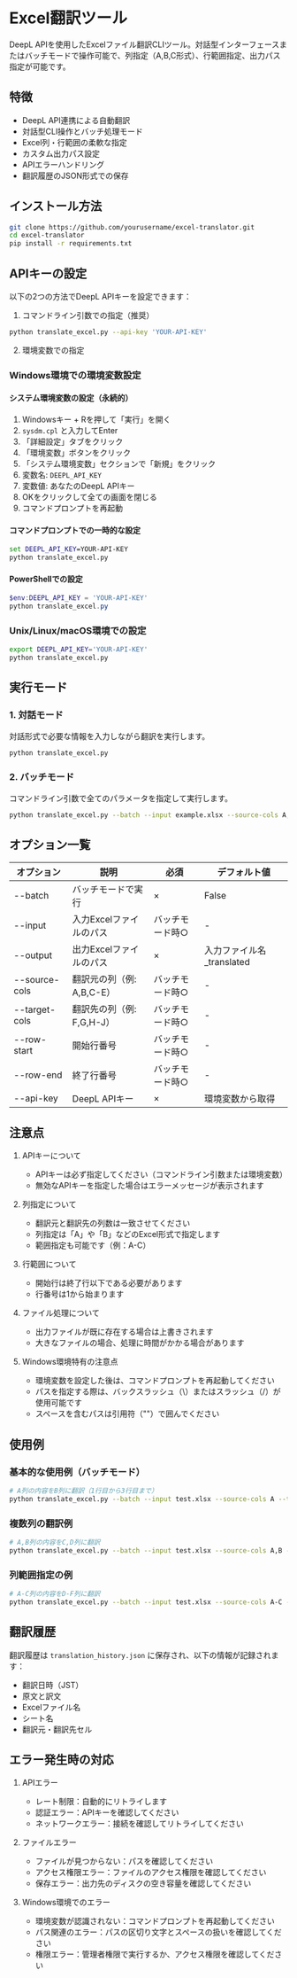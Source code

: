 # Excel翻訳ツール

DeepL APIを使用したExcelファイル翻訳CLIツール。対話型インターフェースまたはバッチモードで操作可能で、列指定（A,B,C形式）、行範囲指定、出力パス指定が可能です。

## 特徴
- DeepL API連携による自動翻訳
- 対話型CLI操作とバッチ処理モード
- Excel列・行範囲の柔軟な指定
- カスタム出力パス設定
- APIエラーハンドリング
- 翻訳履歴のJSON形式での保存

## インストール方法

```bash
git clone https://github.com/yourusername/excel-translator.git
cd excel-translator
pip install -r requirements.txt
```

## APIキーの設定

以下の2つの方法でDeepL APIキーを設定できます：

1. コマンドライン引数での指定（推奨）
```bash
python translate_excel.py --api-key 'YOUR-API-KEY'
```

2. 環境変数での指定

### Windows環境での環境変数設定

#### システム環境変数の設定（永続的）
1. Windowsキー + Rを押して「実行」を開く
2. `sysdm.cpl` と入力してEnter
3. 「詳細設定」タブをクリック
4. 「環境変数」ボタンをクリック
5. 「システム環境変数」セクションで「新規」をクリック
6. 変数名: `DEEPL_API_KEY`
7. 変数値: あなたのDeepL APIキー
8. OKをクリックして全ての画面を閉じる
9. コマンドプロンプトを再起動

#### コマンドプロンプトでの一時的な設定
```cmd
set DEEPL_API_KEY=YOUR-API-KEY
python translate_excel.py
```

#### PowerShellでの設定
```powershell
$env:DEEPL_API_KEY = 'YOUR-API-KEY'
python translate_excel.py
```

### Unix/Linux/macOS環境での設定
```bash
export DEEPL_API_KEY='YOUR-API-KEY'
python translate_excel.py
```

## 実行モード

### 1. 対話モード
対話形式で必要な情報を入力しながら翻訳を実行します。
```bash
python translate_excel.py
```

### 2. バッチモード
コマンドライン引数で全てのパラメータを指定して実行します。
```bash
python translate_excel.py --batch --input example.xlsx --source-cols A,B --target-cols C,D --row-start 1 --row-end 10
```

## オプション一覧

| オプション | 説明 | 必須 | デフォルト値 |
|------------|------|------|--------------|
| --batch | バッチモードで実行 | × | False |
| --input | 入力Excelファイルのパス | バッチモード時○ | - |
| --output | 出力Excelファイルのパス | × | 入力ファイル名_translated |
| --source-cols | 翻訳元の列（例: A,B,C-E） | バッチモード時○ | - |
| --target-cols | 翻訳先の列（例: F,G,H-J） | バッチモード時○ | - |
| --row-start | 開始行番号 | バッチモード時○ | - |
| --row-end | 終了行番号 | バッチモード時○ | - |
| --api-key | DeepL APIキー | × | 環境変数から取得 |

## 注意点

1. APIキーについて
   - APIキーは必ず指定してください（コマンドライン引数または環境変数）
   - 無効なAPIキーを指定した場合はエラーメッセージが表示されます

2. 列指定について
   - 翻訳元と翻訳先の列数は一致させてください
   - 列指定は「A」や「B」などのExcel形式で指定します
   - 範囲指定も可能です（例：A-C）

3. 行範囲について
   - 開始行は終了行以下である必要があります
   - 行番号は1から始まります

4. ファイル処理について
   - 出力ファイルが既に存在する場合は上書きされます
   - 大きなファイルの場合、処理に時間がかかる場合があります

5. Windows環境特有の注意点
   - 環境変数を設定した後は、コマンドプロンプトを再起動してください
   - パスを指定する際は、バックスラッシュ（\）またはスラッシュ（/）が使用可能です
   - スペースを含むパスは引用符（""）で囲んでください

## 使用例

### 基本的な使用例（バッチモード）
```bash
# A列の内容をB列に翻訳（1行目から3行目まで）
python translate_excel.py --batch --input test.xlsx --source-cols A --target-cols B --row-start 1 --row-end 3 --api-key 'YOUR-API-KEY'
```

### 複数列の翻訳例
```bash
# A,B列の内容をC,D列に翻訳
python translate_excel.py --batch --input test.xlsx --source-cols A,B --target-cols C,D --row-start 1 --row-end 10 --api-key 'YOUR-API-KEY'
```

### 列範囲指定の例
```bash
# A-C列の内容をD-F列に翻訳
python translate_excel.py --batch --input test.xlsx --source-cols A-C --target-cols D-F --row-start 1 --row-end 5 --api-key 'YOUR-API-KEY'
```

## 翻訳履歴

翻訳履歴は `translation_history.json` に保存され、以下の情報が記録されます：
- 翻訳日時（JST）
- 原文と訳文
- Excelファイル名
- シート名
- 翻訳元・翻訳先セル

## エラー発生時の対応

1. APIエラー
   - レート制限：自動的にリトライします
   - 認証エラー：APIキーを確認してください
   - ネットワークエラー：接続を確認してリトライしてください

2. ファイルエラー
   - ファイルが見つからない：パスを確認してください
   - アクセス権限エラー：ファイルのアクセス権限を確認してください
   - 保存エラー：出力先のディスクの空き容量を確認してください

3. Windows環境でのエラー
   - 環境変数が認識されない：コマンドプロンプトを再起動してください
   - パス関連のエラー：パスの区切り文字とスペースの扱いを確認してください
   - 権限エラー：管理者権限で実行するか、アクセス権限を確認してください
